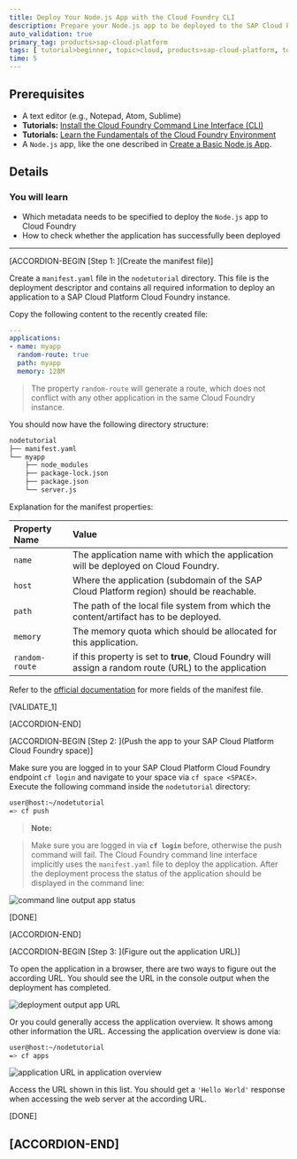 ```yaml
---
title: Deploy Your Node.js App with the Cloud Foundry CLI
description: Prepare your Node.js app to be deployed to the SAP Cloud Platform with the Cloud Foundry command line interface.
auto_validation: true
primary_tag: products>sap-cloud-platform
tags: [ tutorial>beginner, topic>cloud, products>sap-cloud-platform, topic>node-js ]
time: 5
---
```


## Prerequisites  
 - A text editor (e.g., Notepad, Atom, Sublime)
 - **Tutorials:** [Install the Cloud Foundry Command Line Interface (CLI)](https://developers.sap.com/tutorials/cp-cf-download-cli.html)
 - **Tutorials:** [Learn the Fundamentals of the Cloud Foundry Environment](https://developers.sap.com/tutorials/cp-cf-fundamentals.html)
 - A `Node.js` app, like the one described in [Create a Basic Node.js App](https://developers.sap.com/tutorials/cp-node-create-basic-app.html).

## Details
### You will learn  
  - Which metadata needs to be specified to deploy the `Node.js` app to Cloud Foundry
  - How to check whether the application has successfully been deployed

---

[ACCORDION-BEGIN [Step 1: ](Create the manifest file)]

Create a `manifest.yaml` file in the `nodetutorial` directory. This file is the deployment descriptor and contains all required information to deploy an application to a SAP Cloud Platform Cloud Foundry instance.

Copy the following content to the recently created file:

```yaml
---
applications:
- name: myapp
  random-route: true
  path: myapp
  memory: 128M
```

>The property `random-route` will generate a route, which does not conflict with any other application in the same Cloud Foundry instance.

You should now have the following directory structure:

```bash
nodetutorial
├── manifest.yaml
└── myapp
    ├── node_modules
    ├── package-lock.json
    ├── package.json
    └── server.js
```


Explanation for the manifest properties:

|  Property Name     | Value
|  :------------- | :-------------
|  `name`           | The application name with which the application will be deployed on Cloud Foundry.
|  `host`          | Where the application (subdomain of the SAP Cloud Platform region) should be reachable.
|  `path`           | The path of the local file system from which the content/artifact has to be deployed.
|  `memory`         | The memory quota which should be allocated for this application.
|  `random-route`        | if this property is set to **true**, Cloud Foundry will assign a random route (URL) to the application 

Refer to the [official documentation](https://docs.cloudfoundry.org/devguide/deploy-apps/manifest.html) for more fields of the manifest file.

[VALIDATE_1]

[ACCORDION-END]

[ACCORDION-BEGIN [Step 2: ](Push the app to your SAP Cloud Platform Cloud Foundry space)]

Make sure you are logged in to your SAP Cloud Platform Cloud Foundry endpoint `cf login` and navigate to your space via `cf space <SPACE>`. Execute the following command inside the `nodetutorial` directory:


```bash
user@host:~/nodetutorial
=> cf push
```
>**Note:**

>Make sure you are logged in via **`cf login`** before, otherwise the push command will fail.
The Cloud Foundry command line interface implicitly uses the `manifest.yaml` file to deploy the application. After the deployment process the status of the application should be displayed in the command line:

![command line output app status ](appstatus.png)

[DONE]

[ACCORDION-END]

[ACCORDION-BEGIN [Step 3: ](Figure out the application URL)]

To open the application in a browser, there are two ways to figure out the according URL. You should see the URL in the console output when the deployment has completed.

![deployment output app URL ](deployment_url.png)

Or you could generally access the application overview. It shows among other information the URL. Accessing the application overview is done via:

```bash
user@host:~/nodetutorial
=> cf apps
```

![application URL in application overview](cf_apps.png)

Access the URL shown in this list. You should get a `'Hello World'` response when accessing the web server at the according URL.

[DONE]

[ACCORDION-END]
---
